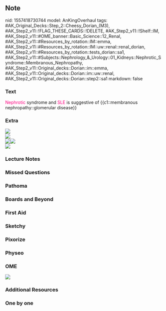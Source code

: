 ## Note
nid: 1557418730744
model: AnKingOverhaul
tags: #AK_Original_Decks::Step_2::Cheesy_Dorian_(M3), #AK_Step2_v11::!FLAG_THESE_CARDS::!DELETE, #AK_Step2_v11::!Shelf::IM, #AK_Step2_v11::#OME_banner::Basic_Science::12_Renal, #AK_Step2_v11::#Resources_by_rotation::IM::emma, #AK_Step2_v11::#Resources_by_rotation::IM::uw::renal::renal_dorian, #AK_Step2_v11::#Resources_by_rotation::tests_dorian::sa1, #AK_Step2_v11::#Subjects::Nephrology_&_Urology::01_Kidneys::Nephrotic_Syndrome::Membranous_Nephropathy, #AK_Step2_v11::Original_decks::Dorian::im::emma, #AK_Step2_v11::Original_decks::Dorian::im::uw::renal, #AK_Step2_v11::Original_decks::Dorian::step2::sa1
markdown: false

### Text
<font color="#FC0280">Nephrotic</font> syndrome and <font color=
"#FC0280">SLE</font> is suggestive of {{c1::membranous
nephropathy::glomerular disease}}

### Extra
<div>
  <b><i><img src="paste-620940601851905.jpg" class=
  "resizer"></i></b>
</div>
<div></div>
<div>
  <i><img src="paste-6824153277530115.jpg" class="resizer"></i>
</div>
<div>
  <i><img src="paste-1645041193844737.jpg" class=
  "resizer"><img src="nephro.PNG" class="resizer"></i>
</div>
<div>
  <i><img src="paste-3231035177304065.jpg" class="resizer"></i>
</div>

### Lecture Notes


### Missed Questions


### Pathoma


### Boards and Beyond


### First Aid


### Sketchy


### Pixorize


### Physeo


### OME
<div class="ome-widget">
  <a href="https://onlinemeded.org/spa/renal?ref=anki"><img src=
  "_OME_AnkiFlashcards_Topic_5.png"></a>
</div>

### Additional Resources


### One by one

